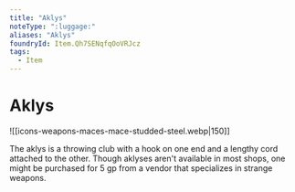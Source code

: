 ```yaml
---
title: "Aklys"
noteType: ":luggage:"
aliases: "Aklys"
foundryId: Item.Qh7SENqfqOoVRJcz
tags:
  - Item
---
```


# Aklys
![[icons-weapons-maces-mace-studded-steel.webp|150]]

The aklys is a throwing club with a hook on one end and a lengthy cord attached to the other. Though aklyses aren't available in most shops, one might be purchased for 5 gp from a vendor that specializes in strange weapons.
